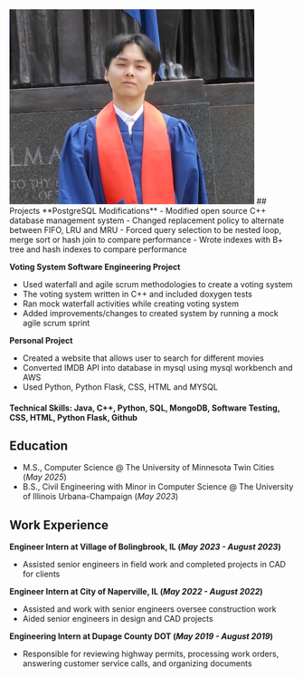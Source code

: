 <img src="/assets/linkedin.png" class="center-image">
## Projects
  **PostgreSQL Modifications**
  - Modified open source C++ database management system
  - Changed replacement policy to alternate between FIFO, LRU and MRU
  - Forced query selection to be nested loop, merge sort or hash join to compare performance
  - Wrote indexes with B+ tree and hash indexes to compare performance
    
  **Voting System Software Engineering Project**
  - Used waterfall and agile scrum methodologies to create a voting system
  - The voting system written in C++ and included doxygen tests
  - Ran mock waterfall activities while creating voting system
  - Added improvements/changes to created system by running a mock agile scrum sprint
    
  **Personal Project**
  - Created a website that allows user to search for different movies
  - Converted IMDB API into database in mysql using mysql workbench and AWS
  - Used Python, Python Flask, CSS, HTML and MYSQL



#### Technical Skills: Java, C++, Python, SQL, MongoDB, Software Testing, CSS, HTML, Python Flask, Github
## Education
  - M.S., Computer Science @ The University of Minnesota Twin Cities (_May 2025_)
  - B.S., Civil Engineering with Minor in Computer Science @ The University of Illinois Urbana-Champaign (_May 2023_)	

## Work Experience
  **Engineer Intern at Village of Bolingbrook, IL (_May 2023 - August 2023_)**
  - Assisted senior engineers in field work and completed projects in CAD for clients
  
  **Engineer Intern at City of Naperville, IL (_May 2022 - August 2022_)**
  - Assisted and work with senior engineers oversee construction work
  - Aided senior engineers in design and CAD projects
  
  **Engineering Intern at Dupage County DOT (_May 2019 - August 2019_)**
  - Responsible for reviewing highway permits, processing work orders, answering customer service calls, and organizing documents

